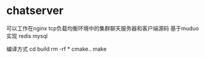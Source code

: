# chatserver
可以工作在nginx tcp负载均衡环境中的集群聊天服务器和客户端源码 基于muduo实现 redis mysql

编译方式
cd build
rm -rf *
cmake..
make

